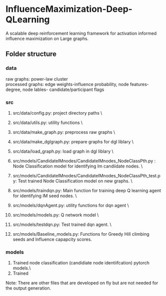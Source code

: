 # InfluenceMaximization-Deep-QLearning
A scalable deep reinforcement learning framework for activation informed influence maximization on Large graphs.

## Folder structure

### data
raw graphs: power-law cluster \
processed graphs: edge weights-influence probability, node features-degree, node lables- candidate/participant flags

### src
1. src/data/config.py: project directory paths \
2. src/data/utils.py: utility functions \
3. src/data/make_graph.py: preprocess raw graphs \
4. src/data/make_dglgraph.py: prepare graphs for dgl liblary \
5. src/data/load_graph.py: load graph in dgl liblary \

6. src/models/CandidateIMnodes/CandidateIMnodes_NodeClassPth.py : Node Classification model for identifying Im candiidate nodes. \
7. src/models/CandidateIMnodes/CandidateIMnodes_NodeClassPth_test.py: Test trained Node Classification model on new graphs. \

8. src/models/traindqn.py: Main function for training deep Q learning agent for identifying IM seed nodes. \
9.  src/models/dqnAgent.py: utility functions for dqn agent \

10. src/models/models.py: Q network model \

11. src/models/testdqn.py: Test trained dqn agent. \

12. src/models/Baseline_models.py: Functions for Greedy Hill climbing seeds and Influence capapcity scores.

### models
1. Trained node classification (candidiate node identiifcation) pytorch models.\
2. Trained 

Note: There are other files that are developed on fly but are not needed for the output generation.